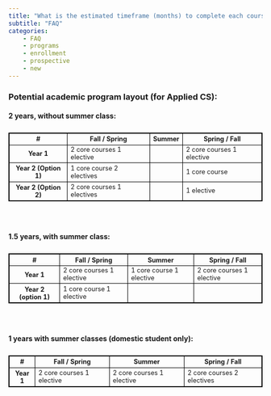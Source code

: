 ```yaml
---
title: "What is the estimated timeframe (months) to complete each course?"
subtitle: "FAQ"
categories:
    - FAQ
    - programs
    - enrollment
    - prospective
    - new
---
```



<style>
table, th, td {
  border:1px solid black;
}
</style>
### Potential academic program layout (for Applied CS):

#### 2 years, without summer class:

<table class="table">
  <thead>
    <tr>
      <th scope="col">#</th>
      <th scope="col">Fall / Spring</th>
      <th scope="col">Summer</th>
      <th scope="col">Spring / Fall</th>
    </tr>
  </thead>
  <tbody>
    <tr>
      <th scope="row">Year 1</th>
      <td>2 core courses     1 elective</td>
      <td>                              </td>
      <td>2 core courses     1 elective</td>
    </tr>
    <tr>
      <th scope="row">Year 2 (Option 1)</th>
      <td>1 core course     2 electives</td>
      <td>                              </td>
      <td>1 core course   </td>
    </tr>
    <tr>
      <th scope="row">Year 2 (Option 2)</th>
      <td>2 core courses     1 electives</td>
      <td>                              </td>
      <td>1 elective   </td>
    </tr>
  </tbody>
</table>
<br>

#### 1.5 years, with summer class:

<table class="table">
  <thead>
    <tr>
      <th scope="col">#</th>
      <th scope="col">Fall / Spring</th>
      <th scope="col">Summer</th>
      <th scope="col">Spring / Fall</th>
    </tr>
  </thead>
  <tbody>
    <tr>
      <th scope="row">Year 1</th>
      <td>2 core courses     1 elective</td>
      <td>1 core course       1 elective </td>
      <td>2 core courses     1 elective</td>
    </tr>
    <tr>
      <th scope="row">Year 2 (option 1)</th>
      <td>1 core course     1 elective</td>
      <td>                              </td>
      <td>                              </td>
    </tr>
  </tbody>
</table>
<br> 

#### 1 years with summer classes (domestic student only):



<table class="table" >
  <thead>
    <tr>
      <th scope="col">#</th>
      <th scope="col">Fall / Spring</th>
      <th scope="col">Summer</th>
      <th scope="col">Spring / Fall</th>
    </tr>
  </thead>
  <tbody>
    <tr>
      <th scope="row">Year 1</th>
      <td>2 core courses     1 elective</td>
      <td>2 core courses     1 elective </td>
      <td>2 core courses     2 electives</td>
    </tr>
  </tbody>
</table>
<br>
<style>
.table {
  boarder-collapse: collapse;
  margin: 25px 0;
  font-size: 0.9em;
  min-width: 400px; 
}
  </style>



